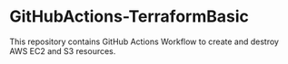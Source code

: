 # GitHubActions-TerraformBasic
This repository contains GitHub Actions Workflow to create and destroy AWS EC2 and S3 resources.
